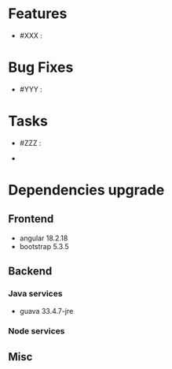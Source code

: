 
# Features

- #XXX  : 


# Bug Fixes

- #YYY :


# Tasks

- #ZZZ :

- 
# Dependencies upgrade

## Frontend
- angular 18.2.18
- bootstrap 5.3.5
  
## Backend 

### Java services 

- guava 33.4.7-jre

### Node services


## Misc 







